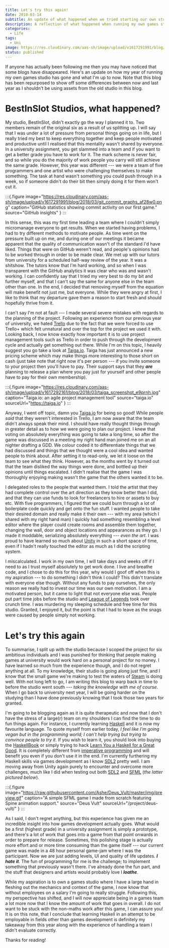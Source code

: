 ```yaml
---
title: Let's try this again!
date: 2018-03-14
subtitle: An update of what happened when we tried starting our own studio.
description: A reflection of what happened when running my own games studio during placement year, as well as an update for what I'm up to now after that rough experience.
categories: 
  - Life
tags: 
  - Uni
image: https://res.cloudinary.com/aas-sh/image/upload/v1617291991/blog/2018/03/git_commit_graphs_af28w0.png
status: published
---
```


If anyone has actually been following me then you may have noticed that some blogs have disappeared. Here's an update on how my year of running my own games studio has gone and what I'm up to now. Note that this blog has been repurposed to show off some differences between now and last year as I shouldn't be using assets from the old studio in this blog.

# BestInSlot Studios, what happened?

My studio, BestInSlot, didn't exactly go the way I planned it to. Two members remain of the original six as a result of us splitting up. I will say that I was under a lot of pressure from personal things going on in life, but I really tried my best to keep everything together and keep people motivated and productive until I realised that this mentality wasn't shared by everyone. In a university assignment, you get slammed into a team and if you want to get a better grade you have to work for it. The mark scheme is never fair, and so while you do the majority of work people you carry will still achieve the same grade. However, this year was different --- we were a team of five programmers and one artist who were challenging themselves to make something. The task at hand wasn't something you could push through in a week, so if someone didn't do their bit then simply doing it for them won't cut it.

:::{.figure
  image="https://res.cloudinary.com/aas-sh/image/upload/v1617291991/blog/2018/03/git_commit_graphs_af28w0.png"
  caption="GitHub statistics showing commit activity on our first game."
  source="GitHub insights"
}
:::

In this sense, this was my first time leading a team where I couldn't simply micromanage everyone to get results. When we started having problems, I had to try different methods to motivate people. As time went on the pressure built up on me, and during one of our meetings it became apparent that the quality of communication wasn't of the standard I'd have liked. Things that were on GitHub weren't read, and people's opinions had to be worked through in order to be made clear. We met up with our tutors from university for a scheduled half-way review of the year. It was a shitshow. The tutors know that I'm hard working, and so when I was transparent with the GitHub analytics it was clear who was and wasn't working. I can confidently say that I tried my very best to do my bit and further myself, and that I can't say the same for anyone else in the team other than one. In the end, I decided that removing myself from the equation will make benefit not just me, but everyone. While they were angry at first, I like to think that my departure gave them a reason to start fresh and should hopefully thrive from it.

I can't say I'm not at fault --- I made several severe mistakes with regards to the planning of the project. Following an experience from our previous year of university, we hated [Trello](https://trello.com/) due to the fact that we were forced to use Trello+ which felt unnatural and over the top for the project we used it with. Looking back, I now know exactly how important it is to use project management tools such as Trello in order to push through the development cycle and actually get something out there. While I'm on this topic, I heavily suggest you go take a look at [Taiga.io](https://taiga.io). Taiga has just announced a new pricing scheme which may make things more interesting to those short on cash (just take note that right now it's per person --- if you invite someone to your project then you'll have to pay. Their support says that they ***are*** planning to release a plan where you pay just for yourself and other people have to pay for their own membership).

:::{.figure
  image="https://res.cloudinary.com/aas-sh/image/upload/v1617292161/blog/2018/03/taiga_screenshot_e9prnh.jpg"
  caption="Taiga.io: an agile project management tool"
  source="taiga.io"
  sourceUrl="https://taiga.io"
}
:::

Anyway, I went off topic, damn you [Taiga.io](https://taiga.io) for being so good! While people *said* that they weren't interested in Trello, I am now aware that the team didn't always speak their mind. I should have really thought things through in greater detail as to how we were going to plan our project. I knew that voting on absolutely everything was going to take a long time, so after the game was discussed in a meeting my right hand man joined me on an all nighter drafting a GDD. We colour coded it to differentiate things that we had discussed and things that we thought were a cool idea and wanted people to think about. After setting it to read-only, we let it loose on the team to see what they think. However, as the months went by it turned out that the team disliked the way things were done, and bottled up their opinions until things escalated. I didn't realise that the game I was thoroughly enjoying making wasn't the game that the others wanted it to be.

I delegated roles to the people that wanted them. I told the artist that they had complete control over the art direction as they know better than I did, and that they can use funds to look for freelancers to hire or assets to buy etc. With five programmers, I figured that we could burn through a lot of boilerplate code quickly and get onto the fun stuff. I wanted people to take their desired domain and really make it their own --- with my area (which I shared with my right hand man) I quickly had something resembling a level editor where the player could create rooms and assemble them together, changing the wall, door and object locations and appearances as they go. I made it moddable, serializing absolutely everything --- *even the art*. I was proud to have learned so much about [Unity](https://unity3d.com/) in such a short space of time, even if I hadn't really touched the editor as much as I did the scripting system.

I miscalculated. I work in my own time, I will take days and weeks off if I need to as I trust myself absolutely to get work done. I live and breathe code, and I chose to do this for this year, why would I goof off when this is my aspiration --- to do something I didn't think I could? This didn't translate with everyone else though. Without any funds to pay ourselves, the only reason we really had to invest our time was our own motivation. I am a motivated person, but it came to light that not everyone else was. People put part time jobs before the studio and [League of Legends](https://play.euw.leagueoflegends.com/en_GB) took over crunch time. I was murdering my sleeping schedule and free time for this studio. Granted, I enjoyed it, but the point is that I had to leave as the snags were caused by people simply not working.

# Let's try this again

To summarise, I split up with the studio because I scoped the project for six ambitious individuals and I was punished for thinking that people making games at university would work hard on a personal project for no money. I have learned so much from the experience though, and I do not regret anything at all. To my knowledge, their studio is going along just fine, and I know that the small game we're making to test the waters of [Steam](https://store.steampowered.com) is doing well. With not long left to go, I am writing this blog to warp back in time to before the studio went south --- *taking the knowledge with me of course*. When I go back to university next year, I will be going harder on the studying than I have done previously knowing that I took those two years for granted.

I'm going to be blogging again as it is quite therapeutic and now that I don't have the stress of a large(r) team on my shoulders I can find the time to do fun things again. For instance, I currently learning [Haskell](https://haskell.org) and it is now my favourite language. To quote myself from earlier today, *I feel like I'm going vegan but in the programming world; I can't help trying but trying to convince people to try it*. If you wish to learn it, you should look into buying the [HaskellBook](http://haskellbook.com/) or simply trying to hack [Learn You a Haskell for a Great Good](http://learnyouahaskell.com/). It is completely different from [imperative programming](https://en.wikipedia.org/wiki/Imperative_programming) and will benefit you even if you don't use it in the end. I'm currently furthering my Haskell skills via games development as I know [SDL2](https://www.libsdl.org/index.php) pretty well. I am moving away from Unity again purely to encounter and overcome more challenges, much like I did when testing out both [SDL2](https://www.libsdl.org/index.php) and [SFML](https://www.sfml-dev.org/) (*the latter pictured below*).

:::{.figure
  image="https://raw.githubusercontent.com/Ashe/Deus_Vult/master/img/preview.gif"
  caption="A simple SFML game I made from scratch featuring Spine animation support."
  source="Deus Vult"
  sourceUrl="/project/deus-vult/"
}
:::

As I said, I don't regret anything, but this experience has given me an incredible insight into how games development actually goes. What would be a first (highest grade) in a university assignment is simply a prototype, and there's a lot of work that goes into a game from that point onwards in order to prepare for release. Sometimes, this polishing stage is actually more effort and or more time consuming than the game itself --- our current game was made in a 48 hour personal game-jam where I was the participant. Now we are just adding levels, UI and quality of life updates. ***I hate it***. The fun of programming for me is the challenge; to implement something that previously wasn't there. I've already done the fun part, and the stuff that designers and artists would probably love I ***loathe***.

While my aspiration is to own a games studio where I have a large hand in fleshing out the mechanics and context of the game, I now know that without employees on a salary I'm going to really struggle. Following this, my perspective has shifted, and I will now appreciate being in a games team a lot more now that I know the amount of work that goes in overall. I do not want to be stuck with the non-maths work after this game, I can assure you! It is on this note, that I conclude that learning Haskell in an attempt to be employable in fields other than games development is definitely my takeaway from this year along with the experience of handling a team I didn't evaluate correctly.

Thanks for reading!
